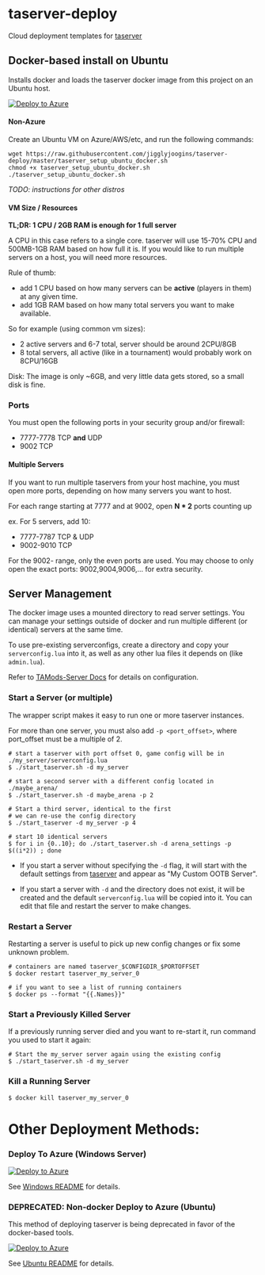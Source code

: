 # taserver-deploy
Cloud deployment templates for [taserver](https://github.com/Griffon26/taserver)

## Docker-based install on Ubuntu
Installs docker and loads the taserver docker image from this project on an Ubuntu host.

[![Deploy to Azure](https://aka.ms/deploytoazurebutton)](https://portal.azure.com/#create/Microsoft.Template/uri/https%3A%2F%2Fraw.githubusercontent.com%2Fjigglyjoogins%2Ftaserver-deploy%2Fmaster%2Fdocker%2Fazuredeploy.json)

#### Non-Azure
Create an Ubuntu VM on Azure/AWS/etc, and run the following commands:
```
wget https://raw.githubusercontent.com/jigglyjoogins/taserver-deploy/master/taserver_setup_ubuntu_docker.sh
chmod +x taserver_setup_ubuntu_docker.sh
./taserver_setup_ubuntu_docker.sh
```

_TODO: instructions for other distros_

#### VM Size / Resources
**TL;DR: 1 CPU / 2GB RAM is enough for 1 full server**

A CPU in this case refers to a single core. taserver will use 15-70% CPU and 500MB-1GB RAM based on how full it is. If you would like to run multiple servers on a host, you will need more resources. 

Rule of thumb:
- add 1 CPU based on how many servers can be **active** (players in them) at any given time.
- add 1GB RAM based on how many total servers you want to make available.

So for example (using common vm sizes):
- 2 active servers and 6-7 total, server should be around 2CPU/8GB
- 8 total servers, all active (like in a tournament) would probably work on 8CPU/16GB 


Disk: The image is only ~6GB, and very little data gets stored, so a small disk is fine.

### Ports
You must open the following ports in your security group and/or firewall:
- 7777-7778 TCP **and** UDP
- 9002 TCP

#### Multiple Servers
If you want to run multiple taservers from your host machine, you must open more ports, depending on how many servers you want to host.

For each range starting at 7777 and at 9002, open **N * 2** ports counting up

ex. For 5 servers, add 10:
- 7777-7787 TCP & UDP
- 9002-9010 TCP

For the 9002- range, only the even ports are used. You may choose to only open the exact ports: 9002,9004,9006,... for extra security.

## Server Management
The docker image uses a mounted directory to read server settings. You can manage your settings outside of docker and run multiple different (or identical) servers at the same time.

To use pre-existing serverconfigs, create a directory and copy your `serverconfig.lua` into it, as well as any other lua files it depends on (like `admin.lua`).

Refer to [TAMods-Server Docs](https://www.tamods.org/docs/doc_srv_api_overview.html) for details on configuration.

### Start a Server (or multiple)
The wrapper script makes it easy to run one or more taserver instances.

For more than one server, you must also add `-p <port_offset>`, where port_offset must be a multiple of 2.

```
# start a taserver with port offset 0, game config will be in ./my_server/serverconfig.lua
$ ./start_taserver.sh -d my_server

# start a second server with a different config located in ./maybe_arena/
$ ./start_taserver.sh -d maybe_arena -p 2

# Start a third server, identical to the first
# we can re-use the config directory
$ ./start_taserver -d my_server -p 4

# start 10 identical servers
$ for i in {0..10}; do ./start_taserver.sh -d arena_settings -p $((i*2)) ; done
```

- If you start a server without specifying the `-d` flag, it will start with the default settings from [taserver](https://github.com/Griffon26/taserver/tree/master/data/gamesettings/ootb) and appear as "My Custom OOTB Server".

- If you start a server with `-d` and the directory does not exist, it will be created and the default `serverconfig.lua` will be copied into it. You can edit that file and restart the server to make changes.
 
### Restart a Server
Restarting a server is useful to pick up new config changes or fix some unknown problem.
```
# containers are named taserver_$CONFIGDIR_$PORTOFFSET
$ docker restart taserver_my_server_0

# if you want to see a list of running containers
$ docker ps --format "{{.Names}}"
```

### Start a Previously Killed Server
If a previously running server died and you want to re-start it, run command you used to start it again:
```
# Start the my_server server again using the existing config
$ ./start_taserver.sh -d my_server
```

### Kill a Running Server
```
$ docker kill taserver_my_server_0
```
# Other Deployment Methods:
### Deploy To Azure (Windows Server)
[![Deploy to Azure](https://aka.ms/deploytoazurebutton)](https://portal.azure.com/#create/Microsoft.Template/uri/https://raw.githubusercontent.com/jigglyjoogins/taserver-deploy/docker/windows/azuredeploy.json)

See [Windows README](/windows/README.md) for details.


### DEPRECATED: Non-docker Deploy to Azure (Ubuntu)
This method of deploying taserver is being deprecated in favor of the docker-based tools.

[![Deploy to Azure](https://aka.ms/deploytoazurebutton)](https://portal.azure.com/#create/Microsoft.Template/uri/https%3A%2F%2Fraw.githubusercontent.com%2Fjigglyjoogins%2Ftaserver-deploy%2Fdocker%2Fubuntu%2Fazuredeploy.json)

See [Ubuntu README](/ubuntu/README.md) for details.
